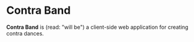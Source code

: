 # Contra Band

**Contra Band** is (read: "will be") a client-side web application for creating contra dances.
